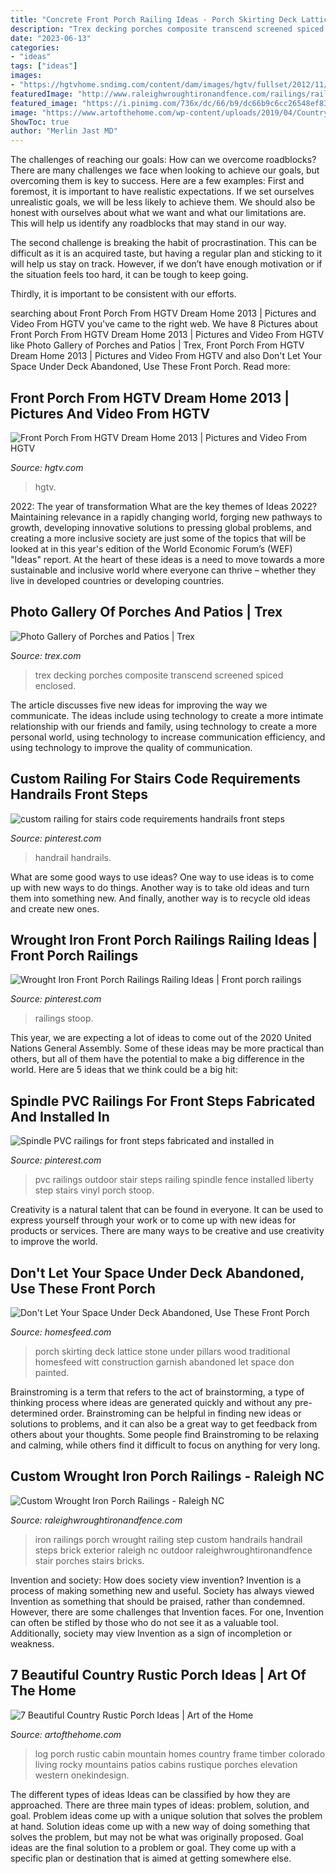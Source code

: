 ```yaml
---
title: "Concrete Front Porch Railing Ideas - Porch Skirting Deck Lattice Stone Under Pillars Wood Traditional Homesfeed Witt Construction Garnish Abandoned Let Space Don Painted"
description: "Trex decking porches composite transcend screened spiced enclosed"
date: "2023-06-13"
categories:
- "ideas"
tags: ["ideas"]
images:
- "https://hgtvhome.sndimg.com/content/dam/images/hgtv/fullset/2012/11/2/4/DH2013_Front-Porch-01-Front-Porch-FIN_s4x3.jpg.rend.hgtvcom.616.462.suffix/1400975070181.jpeg"
featuredImage: "http://www.raleighwroughtironandfence.com/railings/railings/wroughtironrailings290.jpg"
featured_image: "https://i.pinimg.com/736x/dc/66/b9/dc66b9c6cc26548ef832d908b4429e6e.jpg"
image: "https://www.artofthehome.com/wp-content/uploads/2019/04/Country-Rustic-Porch-Ideas-Rocky-Mountain-Log-Cabin-800x1079.jpg"
ShowToc: true
author: "Merlin Jast MD"
---
```



The challenges of reaching our goals: How can we overcome roadblocks?
There are many challenges we face when looking to achieve our goals, but overcoming them is key to success. Here are a few examples:
First and foremost, it is important to have realistic expectations. If we set ourselves unrealistic goals, we will be less likely to achieve them. We should also be honest with ourselves about what we want and what our limitations are. This will help us identify any roadblocks that may stand in our way.

The second challenge is breaking the habit of procrastination. This can be difficult as it is an acquired taste, but having a regular plan and sticking to it will help us stay on track. However, if we don’t have enough motivation or if the situation feels too hard, it can be tough to keep going.

Thirdly, it is important to be consistent with our efforts.

	

		
searching about Front Porch From HGTV Dream Home 2013 | Pictures and Video From HGTV you've came to the right web. We have 8 Pictures about Front Porch From HGTV Dream Home 2013 | Pictures and Video From HGTV like Photo Gallery of Porches and Patios | Trex, Front Porch From HGTV Dream Home 2013 | Pictures and Video From HGTV and also Don&#039;t Let Your Space Under Deck Abandoned, Use These Front Porch. Read more:
		
    
## Front Porch From HGTV Dream Home 2013 | Pictures And Video From HGTV

<img loading=lazy src="https://hgtvhome.sndimg.com/content/dam/images/hgtv/fullset/2012/11/2/4/DH2013_Front-Porch-01-Front-Porch-FIN_s4x3.jpg.rend.hgtvcom.616.462.suffix/1400975070181.jpeg" onerror="this.onerror=null;this.src='https://tse2.mm.bing.net/th?id=OIP.iNLU8aiGJBrekFn3dUPUHgHaFj&amp;pid=15.1';" alt="Front Porch From HGTV Dream Home 2013 | Pictures and Video From HGTV">

_Source: hgtv.com_

>hgtv. 

	

2022: The year of transformation
What are the key themes of Ideas 2022? Maintaining relevance in a rapidly changing world, forging new pathways to growth, developing innovative solutions to pressing global problems, and creating a more inclusive society are just some of the topics that will be looked at in this year's edition of the World Economic Forum’s (WEF) "Ideas" report. At the heart of these ideas is a need to move towards a more sustainable and inclusive world where everyone can thrive – whether they live in developed countries or developing countries.

    
## Photo Gallery Of Porches And Patios | Trex

<img loading=lazy src="https://s7d4.scene7.com/is/image/Trex/galleryimage/trex-transcend-porch-spiced-rum-hudson-enclosed.jpg" onerror="this.onerror=null;this.src='https://tse4.mm.bing.net/th?id=OIP.btsL6Ibse8cDNALn2p5wUAHaEo&amp;pid=15.1';" alt="Photo Gallery of Porches and Patios | Trex">

_Source: trex.com_

>trex decking porches composite transcend screened spiced enclosed. 

	

The article discusses five new ideas for improving the way we communicate. The ideas include using technology to create a more intimate relationship with our friends and family, using technology to create a more personal world, using technology to increase communication efficiency, and using technology to improve the quality of communication.

    
## Custom Railing For Stairs Code Requirements Handrails Front Steps

<img loading=lazy src="https://i.pinimg.com/736x/1c/58/b2/1c58b2509ada5801e29f617f11e824d1.jpg" onerror="this.onerror=null;this.src='https://tse4.mm.bing.net/th?id=OIP.2SKb62vj4ePV_DB-jMP_KAHaHa&amp;pid=15.1';" alt="custom railing for stairs code requirements handrails front steps">

_Source: pinterest.com_

>handrail handrails. 

	

What are some good ways to use ideas?
One way to use ideas is to come up with new ways to do things. Another way is to take old ideas and turn them into something new. And finally, another way is to recycle old ideas and create new ones.

    
## Wrought Iron Front Porch Railings Railing Ideas | Front Porch Railings

<img loading=lazy src="https://i.pinimg.com/736x/36/5b/b8/365bb82073eac7d1066ad7c441e4a421.jpg" onerror="this.onerror=null;this.src='https://tse1.mm.bing.net/th?id=OIP.-tpqVeoQ7j3bnwJh0gD0WAHaFI&amp;pid=15.1';" alt="Wrought Iron Front Porch Railings Railing Ideas | Front porch railings">

_Source: pinterest.com_

>railings stoop. 

	

This year, we are expecting a lot of ideas to come out of the 2020 United Nations General Assembly. Some of these ideas may be more practical than others, but all of them have the potential to make a big difference in the world. Here are 5 ideas that we think could be a big hit:

    
## Spindle PVC Railings For Front Steps Fabricated And Installed In

<img loading=lazy src="https://i.pinimg.com/736x/dc/66/b9/dc66b9c6cc26548ef832d908b4429e6e.jpg" onerror="this.onerror=null;this.src='https://tse3.mm.bing.net/th?id=OIP.ZoOKGOoPvDia2FNyNY5OBgHaJ4&amp;pid=15.1';" alt="Spindle PVC railings for front steps fabricated and installed in">

_Source: pinterest.com_

>pvc railings outdoor stair steps railing spindle fence installed liberty step stairs vinyl porch stoop. 

	

Creativity is a natural talent that can be found in everyone. It can be used to express yourself through your work or to come up with new ideas for products or services. There are many ways to be creative and use creativity to improve the world.

    
## Don&#039;t Let Your Space Under Deck Abandoned, Use These Front Porch

<img loading=lazy src="http://homesfeed.com/wp-content/uploads/2018/02/traditional-front-porch-idea-white-painted-lattice-skirting-with-diamond-cut-ventilators-medium-toned-wood-floors-white-painted-pillars-natural-stone-pillars-for-skirting.jpg" onerror="this.onerror=null;this.src='https://tse2.mm.bing.net/th?id=OIP.Xweg59Z01xnbZhuBrmpkwAHaLJ&amp;pid=15.1';" alt="Don&#039;t Let Your Space Under Deck Abandoned, Use These Front Porch">

_Source: homesfeed.com_

>porch skirting deck lattice stone under pillars wood traditional homesfeed witt construction garnish abandoned let space don painted. 

	

Brainstroming is a term that refers to the act of brainstorming, a type of thinking process where ideas are generated quickly and without any pre-determined order. Brainstroming can be helpful in finding new ideas or solutions to problems, and it can also be a great way to get feedback from others about your thoughts. Some people find Brainstroming to be relaxing and calming, while others find it difficult to focus on anything for very long.

    
## Custom Wrought Iron Porch Railings - Raleigh NC

<img loading=lazy src="http://www.raleighwroughtironandfence.com/railings/railings/wroughtironrailings290.jpg" onerror="this.onerror=null;this.src='https://tse1.mm.bing.net/th?id=OIP.UsgA06rIzdeLfbK7hzpPvQHaFj&amp;pid=15.1';" alt="Custom Wrought Iron Porch Railings - Raleigh NC">

_Source: raleighwroughtironandfence.com_

>iron railings porch wrought railing step custom handrails handrail steps brick exterior raleigh nc outdoor raleighwroughtironandfence stair porches stairs bricks. 

	

Invention and society: How does society view invention?
Invention is a process of making something new and useful. Society has always viewed Invention as something that should be praised, rather than condemned. However, there are some challenges that Invention faces. For one, Invention can often be stifled by those who do not see it as a valuable tool. Additionally, society may view Invention as a sign of incompletion or weakness.

    
## 7 Beautiful Country Rustic Porch Ideas | Art Of The Home

<img loading=lazy src="https://www.artofthehome.com/wp-content/uploads/2019/04/Country-Rustic-Porch-Ideas-Rocky-Mountain-Log-Cabin-800x1079.jpg" onerror="this.onerror=null;this.src='https://tse1.mm.bing.net/th?id=OIP.EhM8GMFBsX7W8n6qpJAzAQHaJ_&amp;pid=15.1';" alt="7 Beautiful Country Rustic Porch Ideas | Art of the Home">

_Source: artofthehome.com_

>log porch rustic cabin mountain homes country frame timber colorado living rocky mountains patios cabins rustique porches elevation western onekindesign. 

	

The different types of ideas
Ideas can be classified by how they are approached. There are three main types of ideas: problem, solution, and goal. Problem ideas come up with a unique solution that solves the problem at hand. Solution ideas come up with a new way of doing something that solves the problem, but may not be what was originally proposed. Goal ideas are the final solution to a problem or goal. They come up with a specific plan or destination that is aimed at getting somewhere else.

